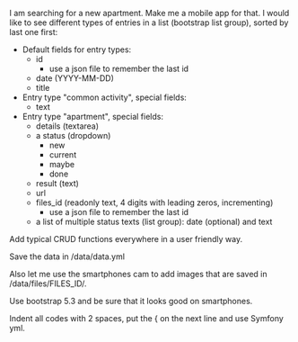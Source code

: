 
I am searching for a new apartment. Make me a mobile app for that. I would like to see different types of entries in a list (bootstrap list group), sorted by last one first:

- Default fields for entry types:
  - id
    - use a json file to remember the last id
  - date (YYYY-MM-DD)
  - title
- Entry type "common activity", special fields:
  - text
- Entry type "apartment", special fields:
  - details (textarea)
  - a status (dropdown)
    - new
    - current
    - maybe
    - done
  - result (text)
  - url
  - files_id (readonly text, 4 digits with leading zeros, incrementing)
    - use a json file to remember the last id
  - a list of multiple status texts (list group): date (optional) and text

Add typical CRUD functions everywhere in a user friendly way.

Save the data in /data/data.yml

Also let me use the smartphones cam to add images that are saved in /data/files/FILES_ID/.

Use bootstrap 5.3 and be sure that it looks good on smartphones.

Indent all codes with 2 spaces, put the { on the next line and use Symfony yml.
